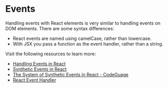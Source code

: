 # Events

Handling events with React elements is very similar to handling events on DOM elements. There are some syntax differences:

* React events are named using camelCase, rather than lowercase.
* With JSX you pass a function as the event handler, rather than a string.

Visit the following resources to learn more:

- [Handling Events in React](https://reactjs.org/docs/handling-events.html)
- [Synthetic Events in React](https://reactjs.org/docs/events.html)
- [The System of Synthetic Events in React - CodeGuage](https://www.codeguage.com/courses/react/events)
- [React Event Handler](https://www.robinwieruch.de/react-event-handler/)
